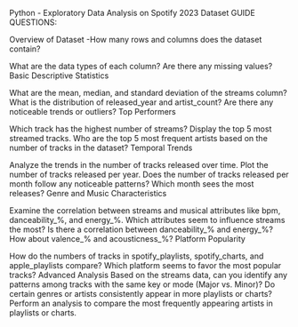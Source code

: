 Python - Exploratory Data Analysis on Spotify 2023 Dataset
GUIDE QUESTIONS:

Overview of Dataset -How many rows and columns does the dataset contain?

What are the data types of each column? Are there any missing values?
Basic Descriptive Statistics

What are the mean, median, and standard deviation of the streams column?
What is the distribution of released_year and artist_count? Are there any noticeable trends or outliers?
Top Performers

Which track has the highest number of streams? Display the top 5 most streamed tracks.
Who are the top 5 most frequent artists based on the number of tracks in the dataset?
Temporal Trends

Analyze the trends in the number of tracks released over time. Plot the number of tracks released per year.
Does the number of tracks released per month follow any noticeable patterns? Which month sees the most releases?
Genre and Music Characteristics

Examine the correlation between streams and musical attributes like bpm, danceability_%, and energy_%. Which attributes seem to influence streams the most?
Is there a correlation between danceability_% and energy_%? How about valence_% and acousticness_%?
Platform Popularity

How do the numbers of tracks in spotify_playlists, spotify_charts, and apple_playlists compare? Which platform seems to favor the most popular tracks?
Advanced Analysis
Based on the streams data, can you identify any patterns among tracks with the same key or mode (Major vs. Minor)?
Do certain genres or artists consistently appear in more playlists or charts? Perform an analysis to compare the most frequently appearing artists in playlists or charts.
